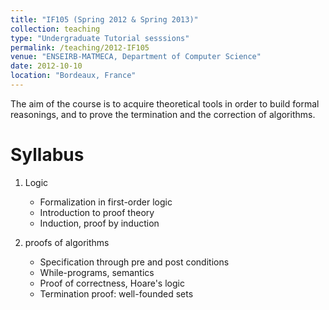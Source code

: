 ```yaml
---
title: "IF105 (Spring 2012 & Spring 2013)"
collection: teaching
type: "Undergraduate Tutorial sesssions"
permalink: /teaching/2012-IF105
venue: "ENSEIRB-MATMECA, Department of Computer Science"
date: 2012-10-10
location: "Bordeaux, France"
---
```


The aim of the course is to acquire theoretical tools in order to build formal reasonings,
and to prove the termination and the correction of algorithms.

Syllabus
=====

1. Logic
    * Formalization in first-order logic
    * Introduction to proof theory
    * Induction, proof by induction

2. proofs of algorithms
    * Specification through pre and post conditions
    * While-programs, semantics
    * Proof of correctness, Hoare's logic
    * Termination proof: well-founded sets 
